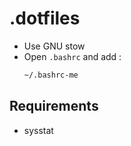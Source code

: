 # .dotfiles

* Use GNU stow
* Open `.bashrc` and add :
  ```bash
  ~/.bashrc-me
  ```

## Requirements

* sysstat
